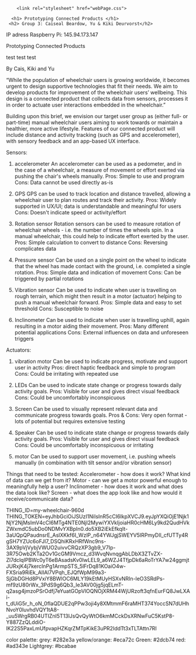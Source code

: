 <html lang="en">
  <head>
        <title> PCP group 3 </title>

        <link rel="stylesheet" href="webPage.css">

  </head>


  <body>

      <h1> Prototyping Connected Products </h1>
     <h2> Group 3: Caiseal Beardow, Yu & Kiki Deurvorst</h2>


  </body>
</html>



IP adress Raspberry Pi: 145.94.173.147


Prototyping Connected Products

test test test

By Cais, Kiki and Yu


“While the population of wheelchair users is growing worldwide, it becomes urgent to design supportive technologies that fit their needs. We aim to develop products for improvement of the wheelchair users’ wellbeing. This design is a connected product that collects data from sensors, processes it in order to actuate user interactions embedded in the wheelchair.”

Building upon this brief, we envision our target user group as (either full- or part-time) manual wheelchair users aiming to work towards or maintain a healthier, more active lifestyle. Features of our connected product will include distance and activity tracking (such as GPS and accelerometer), with sensory feedback and an app-based UX interface.

Sensors:
1) accelerometer
  An accelerometer can be used as a pedometer, and in the case of a wheelchair, a measure of movement or effort exerted via pushing the chair's wheels manually.
  Pros: Simple to use and program
  Cons: Data cannot be used directly as-is

2) GPS
  GPS can be used to track location and distance travelled, allowing a wheelchair user to plan routes and track their activity.
  Pros: Widely supported in UX/UI; data is understandable and meaningful for users
  Cons: Doesn't indicate speed or activity/effort

3) Rotation sensor
  Rotation sensors can be used to measure rotation of wheelchair wheels - i.e. the number of times the wheels spin. In a manual wheelchair, this could help to indicate effort exerted by the user.
  Pros: Simple calculation to convert to distance
  Cons: Reversing complicates data

4) Pressure sensor
  Can be used on a single point on the wheel to indicate that the wheel has made contact with the ground, i.e. completed a single rotation.
  Pros: Simple data and indication of movement
  Cons: Can be triggered by partial rotations

5) Vibration sensor
  Can be used to indicate when user is travelling on rough terrain, which might then result in a motor (actuator) helping to push a manual wheelchair forward.
  Pros: Simple data and easy to set threshold
  Cons: Susceptible to noise

6) Inclinometer
  Can be used to indicate when user is travelling uphill, again resulting in a motor aiding their movement.
  Pros: Many different potential applications
  Cons: External influences on data and unforeseen triggers


Actuators:
1) vibration motor
  Can be used to indicate progress, motivate and support user in activity
  Pros: direct haptic feedback and simple to program
  Cons: Could be irritating with repeated use

2) LEDs
  Can be used to indicate state change or progress towards daily activity goals.
  Pros: Visible for user and gives direct visual feedback
  Cons: Could be uncomfortably inconspicuous

3) Screen
  Can be used to visually represent relevant data and communicate progress towards goals.
  Pros & Cons: Very open format - lots of potential but requires extensive testing

4) Speaker
  Can be used to indicate state change or progress towards daily activity goals.
  Pros: Visible for user and gives direct visual feedback
  Cons: Could be uncomfortably inconspicuous or irritating

5) motor
  Can be used to support user movement, i.e. pushing wheels manually (in combination with tilt sensor and/or vibration sensor)


Things that need to be tested:
Accelerometer - how does it work? What kind of data can we get from it?
Motor - can we get a motor powerful enough to meaningfully help a user?
Inclinometer - how does it work and what does the data look like?
Screen - what does the app look like and how would it receive/communicate data?

THING_ID=my-wheelchair-960d
THING_TOKEN=eyJhbGciOiJSUzI1NiIsInR5cCI6IkpXVCJ9.eyJpYXQiOjE1Njk1NjY2NjMsImV4cCI6MTg4NTE0NjI2MywiYXVkIjoiaHR0cHM6Ly9kd2QudHVkZWxmdC5ubDo0NDMvYXBpIn0.do5XB2iEkEfkqIt-3aUQpQPaudnsrE_AslXKkf6I_WzlP_n64YWJgjSWEYV5IRPmyDIl_cfUTTy4RgSH7YZUc6oFJl7_DSQhiKRxHRfWnc9ns-3AX9pVjVybjVWUO2uivvCRQzXP3gb9_V7Ip-3R75Owb2KTa2Ov1GcGM9Vmcz_d3WvqNvnqgAbLDbX3ZTvZX-Zl7dclqIPBWc0yT6eBAsadsKv0IwLEL9_a6WZJ4TfjpDk6aRoTrYA7w24ggmjtJURxjK4j7kercInPg1ArmpSTS_5lFrDq81KOaiO4w-FXSria9RiEk_AlIAl7VPqh_EJQfWpM99a3-SjGbDGHd8PVxiY8BWlOC6MLY19kEtMUyHSXvNRIn-leO3SRdPs-mf9zU80rWx_3PdS9g6Qb3_Ie3AV00jg5jqELmT-q2asg4jmzoPSrOdfj7eYuatGOpVlOQNOjXRM44WjURzoft3qfnEurFQ8JwLXAi-t_dUiG5r_h_oN_0fIaQDUE2qPPw3oji4y8XMtmmF6raMHT374YoccSN7dUHhNvoY0IuvhdVQY1tA8-_uu5WrgRB04UTIZnI5T13lJsQvQyWtO6kmMCckDsXRNwFuC5KstP8-Y887ZzQLddiO-lK22S5PaxLmUfpvapHZKqrZMTpKikE3uPR2IddTt3xTLTAttn7RI


color palette:
grey: #282e3a
yellow/orange: #eca72c
Green: #2dcb74
red: #ad343e
Lightgrey: #bcabae

